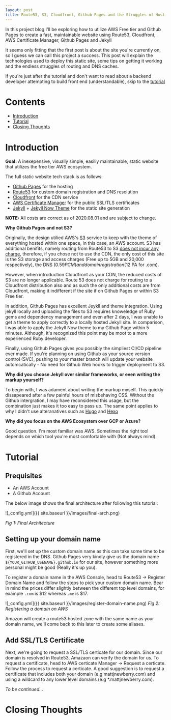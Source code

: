 ```yaml
---
layout: post
title: Route53, S3, Cloudfront, Github Pages and the Struggles of Hosting
---
```

In this project blog I'll be exploring how to utilize AWS Free tier and Github Pages to create a fast,
maintainable website using Route53, Cloudfront, AWS Certificate Manager, Github Pages and
Jekyll

It seems only fitting that the first post is about the site you're currently on, so I guess we can call this project a success.
This post will explain the technologies used to deploy this static site, some tips on getting it working and the endless struggles of routing and DNS caches.

If you're just after the tutorial and don't want to read about a backend developer attempting to build front end (understandable), skip to the [tutorial](#tutorial)

# Contents
- [Introduction](#introduction)
- [Tutorial](#tutorial)
- [Closing Thoughts](#Closing-thoughts)

# Introduction

**Goal:** A inexepensive, visually simple, easiliy maintainable, static website that utilizes the free tier AWS
ecosystem. 


The full static website tech stack is as follows:

- [Github Pages](https://pages.github.com/) for the hosting
- [Route53](https://aws.amazon.com/route53/) for custom domain registration and DNS resolution
- [Cloudfront](https://aws.amazon.com/cloudfront/) for the CDN service
- [AWS Certificate Manager](https://aws.amazon.com/certificate-manager/) for the public SSL/TLS certificates
- [Jekyll](https://jekyllrb.com/) + [Jekyll Now Theme](https://jekyllthemes.io/theme/jekyll-now) for the static site generation 


**NOTE:** All costs are correct as of 2020.08.01 and are subject to change.

**Why Github Pages and not S3?**

Originally, the design utilied AWS's [S3](https://aws.amazon.com/s3/) service to keep with the theme
of everything hosted within one space, in this case, an AWS account. S3 has additional benifits, namely
routing from Route53 to S3 [does not incur any charge](https://aws.amazon.com/route53/pricing/), therefore,
if you chose not to use the CDN, the only cost of this site is the S3 storage and access charges 
(Free up to 5GB and 20,000 respectively), the DNS ($0.59 PCM) and domain registration ($12 PA for .com).

However, when introduction Cloudfront as your CDN, the reduced costs of S3 are no longer applicable.
Route 53 does not charge for routing to a Cloudfront distribution also and as such the only additional
costs are from Cloudfront, making it indifferent if the site if on Github Pages or within S3 Free tier.

In addition, Github Pages has excellent Jeykll and theme integration. Using jekyll locally and uploading
the files to S3 requires knoweledge of Ruby gems and dependency management and even after 2 days, I was
unable to get a theme to apply correctly to a locally hosted Jekyll site. In comparison, I was able to apply
the Jekyll Now theme to my Github Page within 5 minutes. Although, it's recognized this point may be moot to a more experienced
Ruby developer.

Finally, using Github Pages gives you possibly the simpliest CI/CD pipeline ever made. If you're
planning on using Github as your source version control (SVC), pushing to your master branch will
update your website automcatically - No need for Github Web hooks to trigger deployment to S3.

**Why did you choose Jekyll over similar frameworks, or even writing the markup yourself?**

To begin with, I was adament about writing the markup myself. This quickly dissapeared
after a few painful hours of misbehaving CSS. Without the Github intergration, I may have reconsidered this 
usage, but the combination just makes it too easy to pass up. The same point applies to
why I didn't use alteranatives such as [Hugo](https://gohugo.io/) and [Hexo](https://hexo.io/)

**Why did you focus on the AWS Ecosystem over GCP or Azure?**

Good question. I'm most familiar was AWS. Sometimes the right tool depends on which tool
you're most comfortable with (Not always mind).

# Tutorial

## Prequisites
- An AWS Account
- A Github Account

The below image shows the final architecture after following this tutorial:

![_config.yml]({{ site.baseurl }}/images/final-arch.png)

*Fig 1: Final Architecture*

## Setting up your domain name

First, we'll set up the custom domain name as this can take some time to be registered in the DNS. 
Github Pages very kindly give us the domain name `${YOUR_GITHUB_USENAME}.github.io` for our site, however something more personal might be
good (Really it's up you). 

To register a domain name in the AWS Console, head to Route53 -> Register Domain Name and follow the steps to pick your custom
domain name. Bear in mind the prices differ slightly between the different top level domains, for example `.com` is $12 whereas `.me` is $17.

![_config.yml]({{ site.baseurl }}/images/register-domain-name.png)
*Fig 2: Registering a domain on AWS*

Amazon will create a route53 hosted zone with the same name as your domain name, we'll come back to this later to create some aliases.

## Add SSL/TLS Certificate

Next, we're going to request a SSL/TLS certicate for our domain. Since our domain is resolved in Route53, Amazaon can verify the domain for us. To request a certificate, head to
AWS certicate Manager -> Request a certicate. Follow the process to request a certicate. A good suggestion is to request a certificate that includes both your domain (e.g mattjnewberry.com) 
and using a wildcard to any lower level domains (e.g *.mattjnewberry.com).

*To be continued...*

# Closing Thoughts

